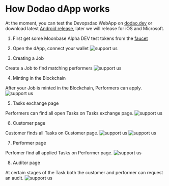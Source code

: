 
# How Dodao dApp works

At the moment, you can test the Devopsdao WebApp on [dodao.dev](https://dodao.dev) or download latest [Android release](https://github.com/devopsdao/devopsdao/tags), later we will release for iOS and Microsoft. 


1. First get some Moonbase Alpha DEV test tokens from the [faucet](https://apps.moonbeam.network/moonbase-alpha/faucet/)

2. Open the dApp, connect your wallet
![support us](./img/design-prototype/connect-wallet-dialog-iphone.svg )

3. Creating a Job

Create a Job to find matching performers
![support us](./img/design-prototype/main-page-iphone.svg )

4. Minting in the Blockchain

After your Job is minted in the Blockchain, Performers can apply.
![support us](./img/design-prototype/main-page-minted-iphone.png )

5. Tasks exchange page

Performers can find all open Tasks on Tasks exchange page.
![support us](./img/design-prototype/tasks-page-iphone.svg )

6. Customer page

Customer finds all Tasks on Customer page.
![support us](./img/design-prototype/customer-page-selection-iphone.svg )
![support us](./img/design-prototype/customer-page-complete-iphone.svg )

7. Performer page

Perfomer find all applied Tasks on Performer page.
![support us](./img/design-prototype/performer-page-working-iphone.svg)

8. Auditor page

At certain stages of the Task both the customer and performer can request an audit.
![support us](./img/design-prototype/auditor-page-applied-iphone.svg )
